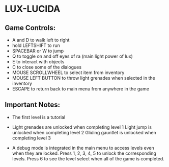 # LUX-LUCIDA


## Game Controls:


- A and D to walk left to right
- hold LEFTSHIFT to run
- SPACEBAR or W to jump
- Q to toggle on and off eyes of ra (main light power of lux)
- E to interact with objects
- C to close some of the dialogues
- MOUSE SCROLLWHEEL to select item from inventory
- MOUSE LEFT BUTTON to throw light grenades when selected in the inventory
- ESCAPE to return back to main menu from anywhere in the game

## Important Notes:


- The first level is a tutorial

- Light grenades are unlocked when completing level 1
Light jump is unlocked when completing level 2
Gliding gauntlet is unlocked when completing level 3

- A debug mode is integrated in the main menu to access levels even when they are locked. Press 1, 2, 3, 4, 5 to unlock the corresponding levels. Press 6 to see the level select when all of the game is completed.


